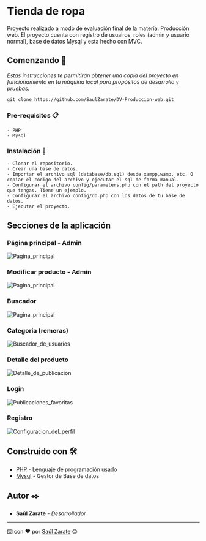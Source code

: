 # Tienda de ropa 

Proyecto realizado a modo de evaluación final de la matería: Producción web. El proyecto cuenta con registro de usuairos, roles (admin y usuario normal), base de datos Mysql y esta hecho con MVC.

## Comenzando 🚀

_Estas instrucciones te permitirán obtener una copia del proyecto en funcionamiento en tu máquina local para propósitos de desarrollo y pruebas._

```
git clone https://github.com/SaulZarate/DV-Produccion-web.git
```


### Pre-requisitos 📋

```
- PHP
- Mysql
```

### Instalación 🔧


```
- Clonar el repositorio.
- Crear una base de datos.
- Importar el archivo sql (database/db.sql) desde xampp,wamp, etc. O copiar el codigo del archivo y ejecutar el sql de forma manual.
- Configurar el archivo config/parameters.php con el path del proyecto que tengas. Tiene un ejemplo.
- Configurar el archivo config/db.php con los datos de tu base de datos.
- Ejecutar el proyecto.
```

## Secciones de la aplicación

### Página principal - Admin
![Pagina_principal]( https://github.com/SaulZarate/DV-Produccion-web/blob/main/vistas_del_proyecto/admin-home.jpg )
### Modificar producto - Admin
![Pagina_principal]( https://github.com/SaulZarate/DV-Produccion-web/blob/main/vistas_del_proyecto/admin-modificar_producto.jpg )
### Buscador
![Pagina_principal]( https://github.com/SaulZarate/DV-Produccion-web/blob/main/vistas_del_proyecto/buscador.jpg )
### Categoria (remeras)
![Buscador_de_usuarios]( https://github.com/SaulZarate/RedSocialFotos-Laravel/blob/main/vistas_del_proyecto/categoria_remeras.jpg )
### Detalle del producto
![Detalle_de_publicacion]( https://github.com/SaulZarate/RedSocialFotos-Laravel/blob/main/vistas_del_proyecto/detalle_producto.jpg )
### Login
![Publicaciones_favoritas]( https://github.com/SaulZarate/RedSocialFotos-Laravel/blob/main/vistas_del_proyecto/login.jpg )
### Registro
![Configuracion_del_perfil]( https://github.com/SaulZarate/RedSocialFotos-Laravel/blob/main/vistas_del_proyecto/registro.jpg )

## Construido con 🛠️

* [PHP](https://www.php.net/) - Lenguaje de programación usado
* [Mysql](https://www.mysql.com/) - Gestor de Base de datos

## Autor ✒️

* **Saúl Zarate** - *Desarrollador*

---
 ⌨️ con ❤️ por [Saúl Zarate](https://github.com/SaulZarate) 😊 
